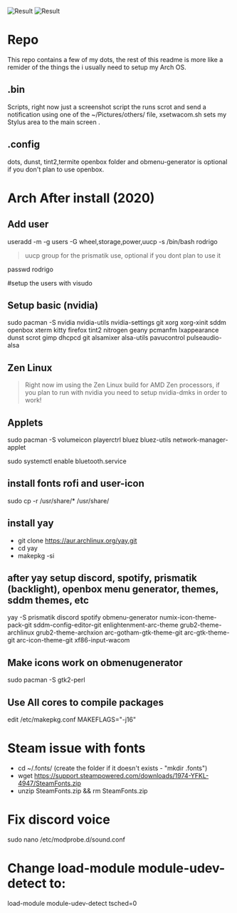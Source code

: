 
![Result](https://i.imgur.com/dSm5qBe.png)
![Result](https://i.imgur.com/1T2ZBq6.png)

# Repo
This repo contains a few of my dots, the rest of this readme is more like a remider of the things the i usually need to setup my Arch OS.

## .bin
Scripts, right now just a screenshot script the runs scrot and send a notification using one of the ~/Pictures/others/ file, xsetwacom.sh sets my Stylus area to the main screen .

## .config
dots, dunst, tint2,termite openbox folder and obmenu-generator is optional if you don't plan to use openbox.

# Arch After install (2020)

## Add user
useradd -m -g users -G wheel,storage,power,uucp -s /bin/bash rodrigo 

> uucp group for the prismatik use, optional if you dont plan to use it

passwd rodrigo

#setup the users with visudo 

## Setup basic (nvidia)
sudo pacman -S nvidia nvidia-utils nvidia-settings git xorg xorg-xinit sddm openbox xterm kitty firefox tint2 nitrogen geany pcmanfm lxappearance dunst scrot gimp dhcpcd git alsamixer alsa-utils pavucontrol pulseaudio-alsa


## Zen Linux
> Right now im using the Zen Linux build for AMD Zen processors, if you plan to run with nvidia you need to setup nvidia-dmks in order to work!



## Applets
sudo pacman -S volumeicon playerctrl bluez bluez-utils network-manager-applet

sudo systemctl enable bluetooth.service

## install fonts rofi and user-icon
sudo cp -r /usr/share/* /usr/share/


## install yay 
- git clone https://aur.archlinux.org/yay.git
- cd yay
- makepkg -si

## after yay setup discord, spotify, prismatik (backlight), openbox menu generator, themes, sddm themes, etc
yay -S prismatik discord spotify obmenu-generator numix-icon-theme-pack-git sddm-config-editor-git enlightenment-arc-theme grub2-theme-archlinux grub2-theme-archxion arc-gotham-gtk-theme-git arc-gtk-theme-git arc-icon-theme-git xf86-input-wacom

## Make icons work on obmenugenerator
sudo pacman -S gtk2-perl 

## Use All cores to compile packages
edit /etc/makepkg.conf
MAKEFLAGS="-j16"

# Steam issue with fonts

- cd ~/.fonts/ (create the folder if it doesn't exists - "mkdir .fonts")
- wget https://support.steampowered.com/downloads/1974-YFKL-4947/SteamFonts.zip
- unzip SteamFonts.zip && rm SteamFonts.zip  

# Fix discord voice

sudo nano /etc/modprobe.d/sound.conf

# Change load-module module-udev-detect to:

load-module module-udev-detect tsched=0
